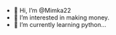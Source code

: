 - 👋 Hi, I’m @Mimka22
- 👀 I’m interested in making money.
- 🌱 I’m currently learning python...


<!---
Mimka22/Mimka22 is a ✨ special ✨ repository because its `README.md` (this file) appears on your GitHub profile.
You can click the Preview link to take a look at your changes.
--->
